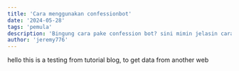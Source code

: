 ```yaml
---
title: 'Cara menggunakan confessionbot'
date: '2024-05-28'
tags: 'pemula'
description: 'Bingung cara pake confession bot? sini mimin jelasin cara gunain nya'
author: 'jeremy776'
---
```


hello this is a testing from tutorial blog, to get data from another web
